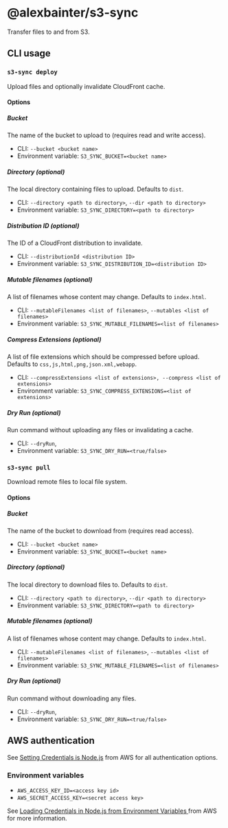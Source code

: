 # @alexbainter/s3-sync

Transfer files to and from S3.

## CLI usage

### `s3-sync deploy`

Upload files and optionally invalidate CloudFront cache.

#### Options

##### Bucket

The name of the bucket to upload to (requires read and write access).

- CLI: `--bucket <bucket name>`
- Environment variable: `S3_SYNC_BUCKET=<bucket name>`

##### Directory (optional)

The local directory containing files to upload. Defaults to `dist`.

- CLI: `--directory <path to directory>`, `--dir <path to directory>`
- Environment variable: `S3_SYNC_DIRECTORY=<path to directory>`

##### Distribution ID (optional)

The ID of a CloudFront distribution to invalidate.

- CLI: `--distributionId <distribution ID>`
- Environment variable: `S3_SYNC_DISTRIBUTION_ID=<distribution ID>`

##### Mutable filenames (optional)

A list of filenames whose content may change. Defaults to `index.html`.

- CLI: `--mutableFilenames <list of filenames>`, `--mutables <list of filenames>`
- Environment variable: `S3_SYNC_MUTABLE_FILENAMES=<list of filenames>`

##### Compress Extensions (optional)

A list of file extensions which should be compressed before upload. Defaults to `css,js,html,png,json.xml,webapp`.

- CLI: `--compressExtensions <list of extensions>, --compress <list of extensions>`
- Environment variable: `S3_SYNC_COMPRESS_EXTENSIONS=<list of extensions>`

##### Dry Run (optional)

Run command without uploading any files or invalidating a cache.

- CLI: `--dryRun`,
- Environment variable: `S3_SYNC_DRY_RUN=<true/false>`

### `s3-sync pull`

Download remote files to local file system.

#### Options

##### Bucket

The name of the bucket to download from (requires read access).

- CLI: `--bucket <bucket name>`
- Environment variable: `S3_SYNC_BUCKET=<bucket name>`

##### Directory (optional)

The local directory to download files to. Defaults to `dist`.

- CLI: `--directory <path to directory>`, `--dir <path to directory>`
- Environment variable: `S3_SYNC_DIRECTORY=<path to directory>`

##### Mutable filenames (optional)

A list of filenames whose content may change. Defaults to `index.html`.

- CLI: `--mutableFilenames <list of filenames>`, `--mutables <list of filenames>`
- Environment variable: `S3_SYNC_MUTABLE_FILENAMES=<list of filenames>`

##### Dry Run (optional)

Run command without downloading any files.

- CLI: `--dryRun`,
- Environment variable: `S3_SYNC_DRY_RUN=<true/false>`

## AWS authentication

See [Setting Credentials is Node.js](https://docs.aws.amazon.com/sdk-for-javascript/v2/developer-guide/setting-credentials-node.html) from AWS for all authentication options.

### Environment variables

- `AWS_ACCESS_KEY_ID=<access key id>`
- `AWS_SECRET_ACCESS_KEY=<secret access key>`

See [Loading Credentials in Node.js from Environment Variables
](https://docs.aws.amazon.com/sdk-for-javascript/v2/developer-guide/loading-node-credentials-environment.html) from AWS for more information.
